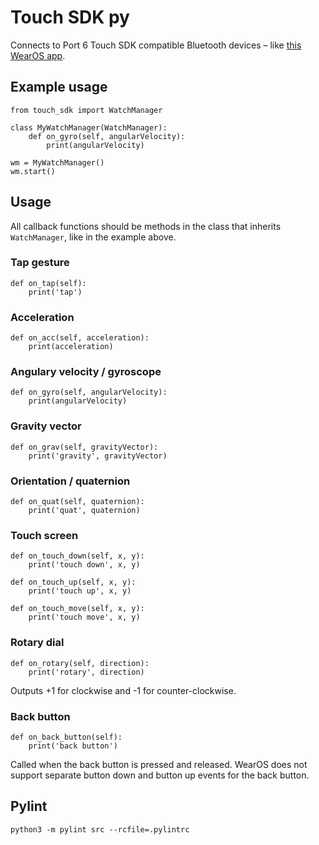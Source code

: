 # Touch SDK py

Connects to Port 6 Touch SDK compatible Bluetooth devices – like [this WearOS app](https://play.google.com/store/apps/details?id=io.port6.watchbridge).

## Example usage
```
from touch_sdk import WatchManager

class MyWatchManager(WatchManager):
    def on_gyro(self, angularVelocity):
        print(angularVelocity)

wm = MyWatchManager()
wm.start()
```

## Usage

All callback functions should be methods in the class that inherits `WatchManager`, like in the example above.

### Tap gesture
```
def on_tap(self):
    print('tap')
```

### Acceleration
```
def on_acc(self, acceleration):
    print(acceleration)
```

### Angulary velocity / gyroscope
```
def on_gyro(self, angularVelocity):
    print(angularVelocity)
```

### Gravity vector
```
def on_grav(self, gravityVector):
    print('gravity', gravityVector)
```

### Orientation / quaternion
```
def on_quat(self, quaternion):
    print('quat', quaternion)
```

### Touch screen
```
def on_touch_down(self, x, y):
    print('touch down', x, y)

def on_touch_up(self, x, y):
    print('touch up', x, y)

def on_touch_move(self, x, y):
    print('touch move', x, y)
```

### Rotary dial
```
def on_rotary(self, direction):
    print('rotary', direction)
```
Outputs +1 for clockwise and -1 for counter-clockwise.

### Back button
```
def on_back_button(self):
    print('back button')
```
Called when the back button is pressed and released. WearOS does not support separate button down and button up events for the back button.

## Pylint
`python3 -m pylint src --rcfile=.pylintrc`